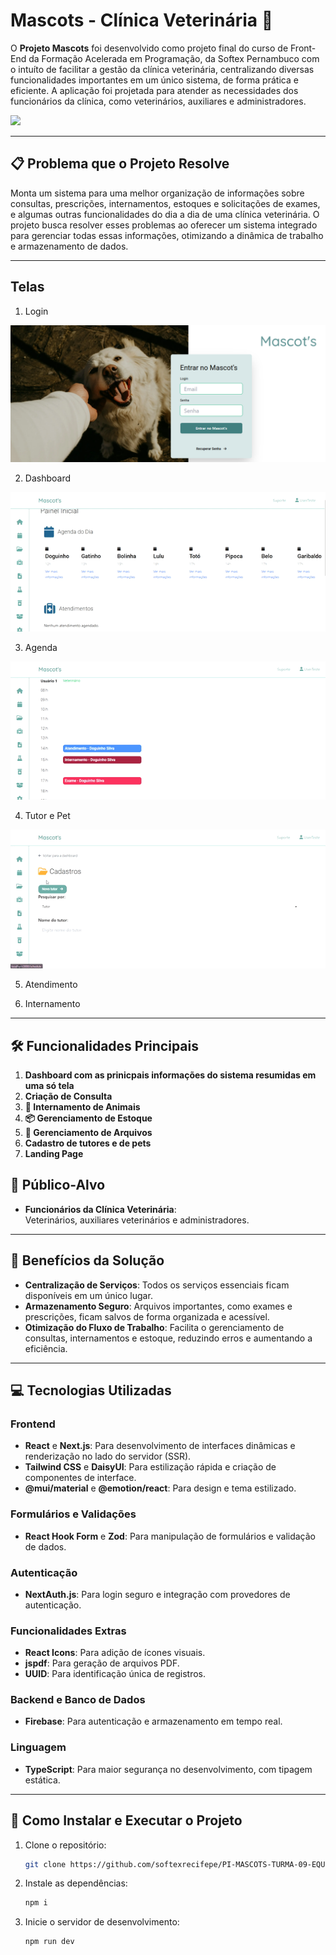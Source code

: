 # Mascots - Clínica Veterinária 🐾

O **Projeto Mascots** foi desenvolvido como projeto final do curso de Front-End da Formação Acelerada em Programação, da Softex Pernambuco com o intuíto de facilitar a gestão da clínica veterinária, centralizando diversas funcionalidades importantes em um único sistema, de forma prática e eficiente. A aplicação foi projetada para atender as necessidades dos funcionários da clínica, como veterinários, auxiliares e administradores.

![](/images/ladingpage.gif)

---

## 📋 Problema que o Projeto Resolve

Monta um sistema para uma melhor organização de informações sobre consultas, prescrições, internamentos, estoques e solicitações de exames, e algumas outras funcionalidades do dia a dia de uma clínica veterinária. O projeto busca resolver esses problemas ao oferecer um sistema integrado para gerenciar todas essas informações, otimizando a dinâmica de trabalho e armazenamento de dados.

---

## Telas

1. Login

![](./images/login.png)

2. Dashboard

![](./images/dashboard.gif)

3. Agenda

![](./images/schedule.gif)

4. Tutor e Pet

![](./images/tutor-e-pet.gif)

5. Atendimento

[](./images/atendimento.gif)

6. Internamento

[](./images/internamento.gif)

---

## 🛠️ Funcionalidades Principais

1. **Dashboard com as prinicpais informações do sistema resumidas em uma só tela**
2. **Criação de Consulta**
3. **🏥 Internamento de Animais**
4. **📦 Gerenciamento de Estoque**
5. **📁 Gerenciamento de Arquivos**
6. **Cadastro de tutores e de pets**
7. **Landing Page**

## 👥 Público-Alvo

- **Funcionários da Clínica Veterinária**:  
  Veterinários, auxiliares veterinários e administradores.

---

## 🎯 Benefícios da Solução

- **Centralização de Serviços**: Todos os serviços essenciais ficam disponíveis em um único lugar.
- **Armazenamento Seguro**: Arquivos importantes, como exames e prescrições, ficam salvos de forma organizada e acessível.
- **Otimização do Fluxo de Trabalho**: Facilita o gerenciamento de consultas, internamentos e estoque, reduzindo erros e aumentando a eficiência.

---

## 💻 Tecnologias Utilizadas

### **Frontend**

- **React** e **Next.js**: Para desenvolvimento de interfaces dinâmicas e renderização no lado do servidor (SSR).
- **Tailwind CSS** e **DaisyUI**: Para estilização rápida e criação de componentes de interface.
- **@mui/material** e **@emotion/react**: Para design e tema estilizado.

### **Formulários e Validações**

- **React Hook Form** e **Zod**: Para manipulação de formulários e validação de dados.

### **Autenticação**

- **NextAuth.js**: Para login seguro e integração com provedores de autenticação.

### **Funcionalidades Extras**

- **React Icons**: Para adição de ícones visuais.
- **jspdf**: Para geração de arquivos PDF.
- **UUID**: Para identificação única de registros.

### **Backend e Banco de Dados**

- **Firebase**: Para autenticação e armazenamento em tempo real.

### **Linguagem**

- **TypeScript**: Para maior segurança no desenvolvimento, com tipagem estática.

---

## 🚀 Como Instalar e Executar o Projeto

1. Clone o repositório:

   ```bash
   git clone https://github.com/softexrecifepe/PI-MASCOTS-TURMA-09-EQUIPE-01
   ```

2. Instale as dependências:

   ```bash
   npm i
   ```

3. Inicie o servidor de desenvolvimento:
   ```bash
   npm run dev
   ```
